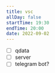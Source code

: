 ```yaml
---
title: vsc
allDay: false
startTime: 19:30
endTime: 20:00
date: 2022-09-02
---
```


- [ ] qdata
- [ ] server
- [ ] telegram bot?